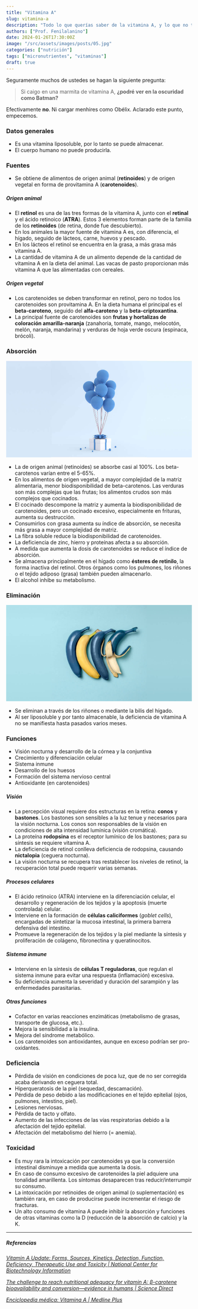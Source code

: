 ```yaml
---
title: "Vitamina A"
slug: vitamina-a
description: "Todo lo que querías saber de la vitamina A, y lo que no también."
authors: ["Prof. Fenilalanino"]
date: 2024-01-26T17:30:00Z
image: "/src/assets/images/posts/05.jpg"
categories: ["nutrición"]
tags: ["micronutrientes", "vitaminas"]
draft: true
---
```


Seguramente muchos de ustedes se hagan la siguiente pregunta:

> Si caigo en una marmita de vitamina A, **¿podré ver en la oscuridad como Batman?**

Efectivamente **no**. Ni cargar menhires como Obélix. Aclarado este punto, empecemos.

### Datos generales
- Es una vitamina liposoluble, por lo tanto se puede almacenar.
- El cuerpo humano no puede producirla.


### Fuentes
- Se obtiene de alimentos de origen animal (**retinoides**) y de origen vegetal en forma de provitamina A (**carotenoides**).

##### Origen animal
- El **retinol** es una de las tres formas de la vitamina A, junto con el **retinal** y el ácido retinoico (**ATRA**). Estos 3 elementos forman parte de la familia de los **retinoides** (de retina, donde fue descubierto).
- En los animales la mayor fuente de vitamina A es, con diferencia, el hígado, seguido de lácteos, carne, huevos y pescado.
- En los lácteos el retinol se encuentra en la grasa, a más grasa más vitamina A.
- La cantidad de vitamina A de un alimento depende de la cantidad de vitamina A en la dieta del animal. Las vacas de pasto proporcionan más vitamina A que las alimentadas con cereales.

##### Origen vegetal
- Los carotenoides se deben transformar en retinol, pero no todos los carotenoides son provitamina A. En la dieta humana el principal es el **beta-caroteno**, seguido del **alfa-caroteno** y la **beta-criptoxantina**.
- La principal fuente de carotenoides son **frutas y hortalizas de coloración amarilla-naranja** (zanahoria, tomate, mango, melocotón, melón, naranja, mandarina) y verduras de hoja verde oscura (espinaca, brócoli).


### Absorción
![Vitamina A <](../../../assets/images/posts/04.jpg)

- La de origen animal (retinoides) se absorbe casi al 100%. Los beta-carotenos varían entre el 5-65%.
- En los alimentos de origen vegetal, a mayor complejidad de la matriz alimentaria, menor biodisponibilidad de beta-carotenos. Las verduras son más complejas que las frutas; los alimentos crudos son más complejos que cocinados.
- El cocinado descompone la matriz y aumenta la biodisponibilidad de carotenoides, pero un cocinado excesivo, especialmente en frituras, aumenta su destrucción.
- Consumirlos con grasa aumenta su índice de absorción, se necesita más grasa a mayor complejidad de matriz.
- La fibra soluble reduce la biodisponibilidad de carotenoides.
- La deficiencia de zinc, hierro y proteínas afecta a su absorción.
- A medida que aumenta la dosis de carotenoides se reduce el índice de absorción.
- Se almacena principalmente en el hígado como **ésteres de retinilo**, la forma inactiva del retinol. Otros órganos como los pulmones, los riñones o el tejido adiposo (grasa) también pueden almacenarlo.
- El alcohol inhibe su metabolismo.


### Eliminación
![Vitamina A >](../../../assets/images/posts/05.jpg)

- Se eliminan a través de los riñones o mediante la bilis del hígado.
- Al ser liposoluble y por tanto almacenable, la deficiencia de vitamina A no se manifiesta hasta pasados varios meses.


### Funciones
- Visión nocturna y desarrollo de la córnea y la conjuntiva
- Crecimiento y diferenciación celular
- Sistema inmune
- Desarrollo de los huesos
- Formación del sistema nervioso central
- Antioxidante (en carotenoides)

##### Visión
- La percepción visual requiere dos estructuras en la retina: **conos** y **bastones**. Los bastones son sensibles a la luz tenue y necesarios para la visión nocturna. Los conos son responsables de la visión en condiciones de alta intensidad lumínica (visión cromática).
- La proteína **rodopsina** es el receptor lumínico de los bastones; para su síntesis se requiere vitamina A.
- La deficiencia de retinol conlleva deficiencia de rodopsina, causando **nictalopia** (ceguera nocturna).
- La visión nocturna se recupera tras restablecer los niveles de retinol, la recuperación total puede requerir varias semanas.

##### Procesos celulares
- El ácido retinoico (ATRA) interviene en la diferenciación celular, el desarrollo y regeneración de los tejidos y la apoptosis (muerte controlada) celular.
- Interviene en la formación de **células caliciformes** (*goblet cells*), encargadas de sintetizar la mucosa intestinal, la primera barrera defensiva del intestino.
- Promueve la regeneración de los tejidos y la piel mediante la síntesis y proliferación de colágeno, fibronectina y queratinocitos.

##### Sistema inmune
- Interviene en la síntesis de **células T reguladoras**, que regulan el sistema inmune para evitar una respuesta (inflamación) excesiva.
- Su deficiencia aumenta la severidad y duración del sarampión y las enfermedades parasitarias.

##### Otras funciones
- Cofactor en varias reacciones enzimáticas (metabolismo de grasas, transporte de glucosa, etc.).
- Mejora la sensibilidad a la insulina.
- Mejora del síndrome metabólico.
- Los carotenoides son antioxidantes, aunque en exceso podrían ser pro-oxidantes.


### Deficiencia 

- Pérdida de visión en condiciones de poca luz, que de no ser corregida acaba derivando en ceguera total.
- Hiperqueratosis de la piel (sequedad, descamación).
- Pérdida de peso debido a las modificaciones en el tejido epitelial (ojos, pulmones, intestino, piel).
- Lesiones nerviosas.
- Pérdida de tacto y olfato.
- Aumento de las infecciones de las vías respiratorias debido a la afectación del tejido epitelial.
- Afectación del metabolismo del hierro (= anemia).


### Toxicidad

- Es muy rara la intoxicación por carotenoides ya que la conversión intestinal disminuye a medida que aumenta la dosis.
- En caso de consumo excesivo de carotenoides la piel adquiere una tonalidad amarillenta. Los síntomas desaparecen tras reducir/interrumpir su consumo.
- La intoxicación por retinoides de origen animal (o suplementación) es también rara, en caso de producirse puede incrementar el riesgo de fracturas.
- Un alto consumo de vitamina A puede inhibir la absorción y funciones de otras vitaminas como la D (reducción de la absorción de calcio) y la K.


---

##### Referencias

*[Vitamin A Update: Forms, Sources, Kinetics, Detection, Function, Deficiency, Therapeutic Use and Toxicity | National Center for Biotechnology Information](https://www.ncbi.nlm.nih.gov/pmc/articles/PMC8157347/)*

*[The challenge to reach nutritional adequacy for vitamin A: β-carotene bioavailability and conversion—evidence in humans | Science Direct](https://www.sciencedirect.com/science/article/pii/S0002916523030289)*

*[Enciclopedia médica: Vitamina A | Medline Plus](https://medlineplus.gov/spanish/ency/article/002400.htm)*
